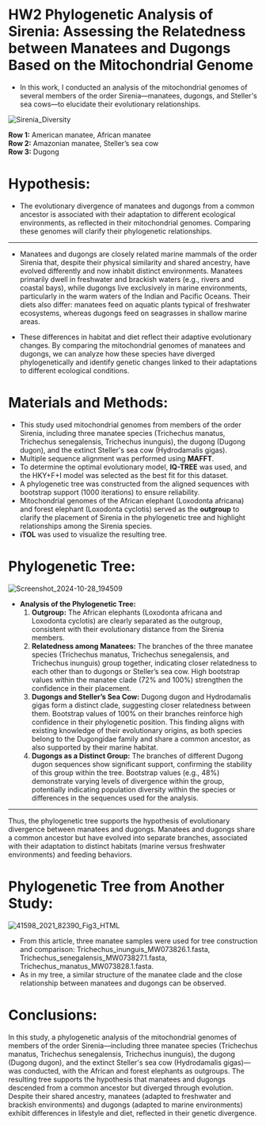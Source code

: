 # HW2 Phylogenetic Analysis of Sirenia: Assessing the Relatedness between Manatees and Dugongs Based on the Mitochondrial Genome

- In this work, I conducted an analysis of the mitochondrial genomes of several members of the order Sirenia—manatees, dugongs, and Steller's sea cows—to elucidate their evolutionary relationships.

![Sirenia_Diversity](https://github.com/user-attachments/assets/3018dc4d-12f6-4f54-8455-3834bcbe3627)

**Row 1:** American manatee, African manatee  
**Row 2:** Amazonian manatee, Steller’s sea cow  
**Row 3:** Dugong

# Hypothesis:
- The evolutionary divergence of manatees and dugongs from a common ancestor is associated with their adaptation to different ecological environments, as reflected in their mitochondrial genomes. Comparing these genomes will clarify their phylogenetic relationships.

---

- Manatees and dugongs are closely related marine mammals of the order Sirenia that, despite their physical similarity and shared ancestry, have evolved differently and now inhabit distinct environments. Manatees primarily dwell in freshwater and brackish waters (e.g., rivers and coastal bays), while dugongs live exclusively in marine environments, particularly in the warm waters of the Indian and Pacific Oceans. Their diets also differ: manatees feed on aquatic plants typical of freshwater ecosystems, whereas dugongs feed on seagrasses in shallow marine areas.

- These differences in habitat and diet reflect their adaptive evolutionary changes. By comparing the mitochondrial genomes of manatees and dugongs, we can analyze how these species have diverged phylogenetically and identify genetic changes linked to their adaptations to different ecological conditions.

# Materials and Methods:
- This study used mitochondrial genomes from members of the order Sirenia, including three manatee species (Trichechus manatus, Trichechus senegalensis, Trichechus inunguis), the dugong (Dugong dugon), and the extinct Steller's sea cow (Hydrodamalis gigas).
- Multiple sequence alignment was performed using **MAFFT**.
- To determine the optimal evolutionary model, **IQ-TREE** was used, and the HKY+F+I model was selected as the best fit for this dataset.
- A phylogenetic tree was constructed from the aligned sequences with bootstrap support (1000 iterations) to ensure reliability.
- Mitochondrial genomes of the African elephant (Loxodonta africana) and forest elephant (Loxodonta cyclotis) served as the **outgroup** to clarify the placement of Sirenia in the phylogenetic tree and highlight relationships among the Sirenia species.
- **iTOL** was used to visualize the resulting tree.

# Phylogenetic Tree:
![Screenshot_2024-10-28_194509](https://github.com/user-attachments/assets/7faec4a9-060b-4a78-96af-0f1afc6cf43a)

- **Analysis of the Phylogenetic Tree:**
  1. **Outgroup:** The African elephants (Loxodonta africana and Loxodonta cyclotis) are clearly separated as the outgroup, consistent with their evolutionary distance from the Sirenia members.
  2. **Relatedness among Manatees:** The branches of the three manatee species (Trichechus manatus, Trichechus senegalensis, and Trichechus inunguis) group together, indicating closer relatedness to each other than to dugongs or Steller’s sea cow. High bootstrap values within the manatee clade (72% and 100%) strengthen the confidence in their placement.
  3. **Dugongs and Steller’s Sea Cow:** Dugong dugon and Hydrodamalis gigas form a distinct clade, suggesting closer relatedness between them. Bootstrap values of 100% on their branches reinforce high confidence in their phylogenetic position. This finding aligns with existing knowledge of their evolutionary origins, as both species belong to the Dugongidae family and share a common ancestor, as also supported by their marine habitat.
  4. **Dugongs as a Distinct Group:** The branches of different Dugong dugon sequences show significant support, confirming the stability of this group within the tree. Bootstrap values (e.g., 48%) demonstrate varying levels of divergence within the group, potentially indicating population diversity within the species or differences in the sequences used for the analysis.

---

Thus, the phylogenetic tree supports the hypothesis of evolutionary divergence between manatees and dugongs. Manatees and dugongs share a common ancestor but have evolved into separate branches, associated with their adaptation to distinct habitats (marine versus freshwater environments) and feeding behaviors.

# Phylogenetic Tree from Another Study:
![41598_2021_82390_Fig3_HTML](https://github.com/user-attachments/assets/640e4ade-fdd6-4184-b0fd-0d144dd4476f)
- From this article, three manatee samples were used for tree construction and comparison: Trichechus_inunguis_MW073826.1.fasta, Trichechus_senegalensis_MW073827.1.fasta, Trichechus_manatus_MW073828.1.fasta.
- As in my tree, a similar structure of the manatee clade and the close relationship between manatees and dugongs can be observed.

# Conclusions:
In this study, a phylogenetic analysis of the mitochondrial genomes of members of the order Sirenia—including three manatee species (Trichechus manatus, Trichechus senegalensis, Trichechus inunguis), the dugong (Dugong dugon), and the extinct Steller's sea cow (Hydrodamalis gigas)—was conducted, with the African and forest elephants as outgroups. The resulting tree supports the hypothesis that manatees and dugongs descended from a common ancestor but diverged through evolution. Despite their shared ancestry, manatees (adapted to freshwater and brackish environments) and dugongs (adapted to marine environments) exhibit differences in lifestyle and diet, reflected in their genetic divergence.
